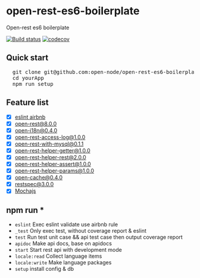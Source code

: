 # open-rest-es6-boilerplate
Open-rest es6 boilerplate

[![Build status](https://api.travis-ci.org/open-node/open-rest-es6-boilerplate.svg?branch=master)](https://travis-ci.org/open-node/open-rest-es6-boilerplate)
[![codecov](https://codecov.io/gh/open-node/open-rest-es6-boilerplate/branch/master/graph/badge.svg)](https://codecov.io/gh/open-node/open-rest-es6-boilerplate)

## Quick start
<pre>
  git clone git@github.com:open-node/open-rest-es6-boilerplate.git yourApp
  cd yourApp
  npm run setup
</pre>

## Feature list
- [x] [eslint airbnb](https://github.com/airbnb/javascript)
- [x] [open-rest@8.0.0](https://github.com/open-node/open-rest)
- [x] [open-i18n@0.4.0](https://github.com/open-node/open-i18n)
- [x] [open-rest-access-log@1.0.0](https://github.com/open-node/open-rest-access-log)
- [x] [open-rest-with-mysql@0.1.1](https://github.com/open-node/open-rest-with-mysql)
- [x] [open-rest-helper-getter@1.0.0](https://github.com/open-node/open-rest-helper-getter)
- [x] [open-rest-helper-rest@2.0.0](https://github.com/open-node/open-rest-helper-rest)
- [x] [open-rest-helper-assert@1.0.0](https://github.com/open-node/open-rest-helper-assert)
- [x] [open-rest-helper-params@1.0.0](https://github.com/open-node/open-rest-helper-params)
- [x] [open-cache@0.4.0](https://github.com/open-node/open-cache)
- [x] [restspec@3.0.0](https://github.com/open-node/restspec)
- [x] [Mochajs](https://mochajs.org/)

## npm run *
  * `eslint` Exec eslint validate use airbnb rule
  * `_test` Only exec test, without coverage report & eslint
  * `test` Run test unit case && api test case then output coverage report
  * `apidoc` Make api docs, base on apidocs
  * `start` Start rest api with development mode
  * `locale:read` Collect language items
  * `locale:write` Make language packages
  * `setup` install config & db
